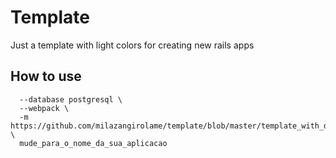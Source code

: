 # Template

Just a template with light colors for creating new rails apps

## How to use

``` rails new \
  --database postgresql \
  --webpack \
  -m https://github.com/milazangirolame/template/blob/master/template_with_devise.rb \
  mude_para_o_nome_da_sua_aplicacao


  ```


